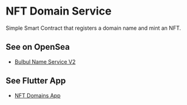 # NFT Domain Service

Simple Smart Contract that registers a domain name and mint an NFT.


## See on OpenSea

- [Bulbul Name Service V2](https://testnets.opensea.io/collection/bulbul-name-service-v2)


## See Flutter App

- [NFT Domains App](https://github.com/AhmetSBulbul/nft_domains_dapp)